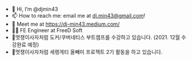 - 👋 Hi, I’m @djmin43
- 📫 How to reach me: email me at dj.min43@gmail.com!
- 🦬 Meet me at https://dj-min43.medium.com/
- 🤷‍♂️ FE Engineer at FreeD Soft
- 🐳멋쟁이사자처럼 도커/쿠버네티스 부트캠프를 수강하고 있습니다. (2021. 12월 수강완료 예정)
- 🦁멋쟁이사자처럼 세렝게티 올빼미 프로젝트 2기 활동을 하고 있습니다.

<!---
djmin43/djmin43 is a ✨ special ✨ repository because its `README.md` (this file) appears on your GitHub profile.
You can click the Preview link to take a look at your changes.
--->

